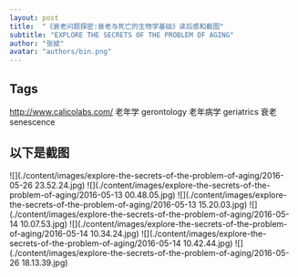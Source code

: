 ```yaml
---
layout: post
title:  "《衰老问题探密:衰老与死亡的生物学基础》读后感和截图"
subtitle: "EXPLORE THE SECRETS OF THE PROBLEM OF AGING"
author: "张斌"
avatar: "authors/bin.png"
---
```


## Tags

http://www.calicolabs.com/
老年学 gerontology
老年病学 geriatrics
衰老 senescence

## 以下是截图

![](./content/images/explore-the-secrets-of-the-problem-of-aging/2016-05-26 23.52.24.jpg)
![](./content/images/explore-the-secrets-of-the-problem-of-aging/2016-05-13 00.48.05.jpg)
![](./content/images/explore-the-secrets-of-the-problem-of-aging/2016-05-13 15.20.03.jpg)
![](./content/images/explore-the-secrets-of-the-problem-of-aging/2016-05-14 10.07.53.jpg)
![](./content/images/explore-the-secrets-of-the-problem-of-aging/2016-05-14 10.34.24.jpg)
![](./content/images/explore-the-secrets-of-the-problem-of-aging/2016-05-14 10.42.44.jpg)
![](./content/images/explore-the-secrets-of-the-problem-of-aging/2016-05-26 18.13.39.jpg)

